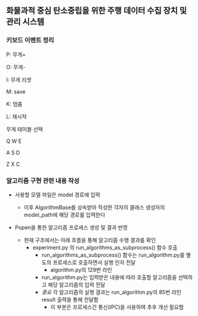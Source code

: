 ## 화물과적 중심  탄소중립을 위한 주행 데이터 수집 장치 및 관리 시스템

### 키보드 이벤트 정리
P: 무게+

O: 무게-

I: 무게 리셋

M: save

K: 멈춤

L: 재시작

무게 테이블 선택

Q W E

A S D

Z X C

### 알고리즘 구현 관련 내용 작성

 - 사용할 모델 파일은 model 경로에 입력
   - 이후 AlgorithmBase를 상속받아 작성한 각자의 클래스 생성자의 model_path에 해당 경로를 입력한다

 - Popen을 통한 알고리즘 프로세스 생성 및 결과 반영
   - 현재 구조에서는 아래 흐름을 통해 알고리즘 수행 결과를 확인
     - experiment.py 의 run_algorithms_as_subprocess() 함수 호출
       - run_algorithms_as_subprocess() 함수는 run_algorithm.py를 별도의 프로세스로 호출하면서 실행 인자 전달
         - algorithm.py의 129번 라인
       - run_algorithm.py는 입력받은 내용에 따라 호출할 알고리즘을 선택하고 해당 알고리즘의 입력 전달
       - *중요* 각 알고리즘의 실행 결과는 run_algorithm.py의 85번 라인 result 출력을 통해 전달함
         - 이 부분은 프로세스간 통신(IPC)을 사용하여 추후 개선 필요함